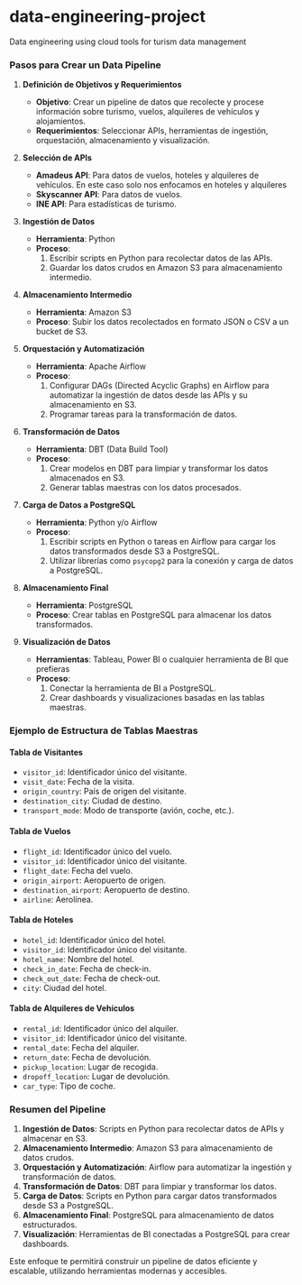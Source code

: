 # data-engineering-project
Data engineering using cloud tools for turism data management

### Pasos para Crear un Data Pipeline

1. **Definición de Objetivos y Requerimientos**
    - **Objetivo**: Crear un pipeline de datos que recolecte y procese información sobre turismo, vuelos, alquileres de vehículos y alojamientos.
    - **Requerimientos**: Seleccionar APIs, herramientas de ingestión, orquestación, almacenamiento y visualización.

2. **Selección de APIs**
    - **Amadeus API**: Para datos de vuelos, hoteles y alquileres de vehículos. En este caso solo nos enfocamos en hoteles y alquileres
    - **Skyscanner API**: Para datos de vuelos.
    - **INE API**: Para estadísticas de turismo.

3. **Ingestión de Datos**
    - **Herramienta**: Python
    - **Proceso**:
        1. Escribir scripts en Python para recolectar datos de las APIs.
        2. Guardar los datos crudos en Amazon S3 para almacenamiento intermedio.

4. **Almacenamiento Intermedio**
    - **Herramienta**: Amazon S3
    - **Proceso**: Subir los datos recolectados en formato JSON o CSV a un bucket de S3.

5. **Orquestación y Automatización**
    - **Herramienta**: Apache Airflow
    - **Proceso**:
        1. Configurar DAGs (Directed Acyclic Graphs) en Airflow para automatizar la ingestión de datos desde las APIs y su almacenamiento en S3.
        2. Programar tareas para la transformación de datos.

6. **Transformación de Datos**
    - **Herramienta**: DBT (Data Build Tool)
    - **Proceso**:
        1. Crear modelos en DBT para limpiar y transformar los datos almacenados en S3.
        2. Generar tablas maestras con los datos procesados.

7. **Carga de Datos a PostgreSQL**
    - **Herramienta**: Python y/o Airflow
    - **Proceso**:
        1. Escribir scripts en Python o tareas en Airflow para cargar los datos transformados desde S3 a PostgreSQL.
        2. Utilizar librerías como `psycopg2` para la conexión y carga de datos a PostgreSQL.

8. **Almacenamiento Final**
    - **Herramienta**: PostgreSQL
    - **Proceso**: Crear tablas en PostgreSQL para almacenar los datos transformados.

9. **Visualización de Datos**
    - **Herramientas**: Tableau, Power BI o cualquier herramienta de BI que prefieras
    - **Proceso**:
        1. Conectar la herramienta de BI a PostgreSQL.
        2. Crear dashboards y visualizaciones basadas en las tablas maestras.

### Ejemplo de Estructura de Tablas Maestras

#### Tabla de Visitantes
- `visitor_id`: Identificador único del visitante.
- `visit_date`: Fecha de la visita.
- `origin_country`: País de origen del visitante.
- `destination_city`: Ciudad de destino.
- `transport_mode`: Modo de transporte (avión, coche, etc.).

#### Tabla de Vuelos
- `flight_id`: Identificador único del vuelo.
- `visitor_id`: Identificador único del visitante.
- `flight_date`: Fecha del vuelo.
- `origin_airport`: Aeropuerto de origen.
- `destination_airport`: Aeropuerto de destino.
- `airline`: Aerolínea.

#### Tabla de Hoteles
- `hotel_id`: Identificador único del hotel.
- `visitor_id`: Identificador único del visitante.
- `hotel_name`: Nombre del hotel.
- `check_in_date`: Fecha de check-in.
- `check_out_date`: Fecha de check-out.
- `city`: Ciudad del hotel.

#### Tabla de Alquileres de Vehículos
- `rental_id`: Identificador único del alquiler.
- `visitor_id`: Identificador único del visitante.
- `rental_date`: Fecha del alquiler.
- `return_date`: Fecha de devolución.
- `pickup_location`: Lugar de recogida.
- `dropoff_location`: Lugar de devolución.
- `car_type`: Tipo de coche.

### Resumen del Pipeline

1. **Ingestión de Datos**: Scripts en Python para recolectar datos de APIs y almacenar en S3.
2. **Almacenamiento Intermedio**: Amazon S3 para almacenamiento de datos crudos.
3. **Orquestación y Automatización**: Airflow para automatizar la ingestión y transformación de datos.
4. **Transformación de Datos**: DBT para limpiar y transformar los datos.
5. **Carga de Datos**: Scripts en Python para cargar datos transformados desde S3 a PostgreSQL.
6. **Almacenamiento Final**: PostgreSQL para almacenamiento de datos estructurados.
7. **Visualización**: Herramientas de BI conectadas a PostgreSQL para crear dashboards.

Este enfoque te permitirá construir un pipeline de datos eficiente y escalable, utilizando herramientas modernas y accesibles.

